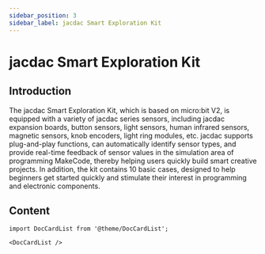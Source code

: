 ```yaml
---
sidebar_position: 3
sidebar_label: jacdac Smart Exploration Kit
---
```

# jacdac Smart Exploration Kit

## Introduction

The jacdac Smart Exploration Kit, which is based on micro:bit V2, is equipped with a variety of jacdac series sensors, including jacdac expansion boards, button sensors, light sensors, human infrared sensors, magnetic sensors, knob encoders, light ring modules, etc. jacdac supports plug-and-play functions, can automatically identify sensor types, and provide real-time feedback of sensor values in the simulation area of programming MakeCode, thereby helping users quickly build smart creative projects. In addition, the kit contains 10 basic cases, designed to help beginners get started quickly and stimulate their interest in programming and electronic components.

## Content

```mdx-code-block
import DocCardList from '@theme/DocCardList';

<DocCardList />
```
